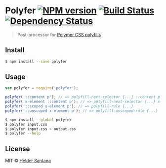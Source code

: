 # Polyfer [![NPM version][npm-image]][npm-url] [![Build Status][travis-image]][travis-url] [![Dependency Status][daviddm-url]][daviddm-image]

> Post-processor for [Polymer CSS polyfills][polyfills-doc]


## Install

```sh
$ npm install --save polyfer
```


## Usage

```js
var polyfer = require('polyfer');

polyfer('::content p'); // => polyfill-next-selector {...} ::content p
polyfer('x-element ::content p'); // => polyfill-next-selector {...} x-element ::content
polyfer('::scoped x-element p'); // => polyfill-rule {...}
polyfer('::unscoped x-element p'); // => polyfill-unscoped-rule {...}
```

```sh
$ npm install --global polyfer
$ polyfer input.css
$ polyfer input.css > output.css
$ polyfer --help
```


## License

MIT © [Helder Santana](http://git.io/heldr)


[npm-url]: https://npmjs.org/package/polyfer
[npm-image]: https://badge.fury.io/js/polyfer.svg
[travis-url]: https://travis-ci.org/heldr/polyfer
[travis-image]: https://travis-ci.org/heldr/polyfer.svg?branch=master
[daviddm-url]: https://david-dm.org/heldr/polyfer.svg?theme=shields.io
[daviddm-image]: https://david-dm.org/heldr/polyfer
[polyfills-doc]: https://www.polymer-project.org/docs/polymer/styling.html#directives
